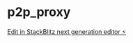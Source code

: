 # p2p_proxy

[Edit in StackBlitz next generation editor ⚡️](https://stackblitz.com/~/github.com/Nopass0/p2p_proxy)